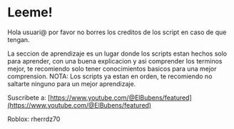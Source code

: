 # Leeme!

Hola usuari@ por favor no borres los creditos de los script en caso de que tengan. 

La seccion de aprendizaje es un lugar donde los scripts estan hechos solo para aprender, con una buena explicacion y asi comprender los terminos mejor, te recomiendo solo tener conocimientos basicos para una mejor comprension. NOTA: Los scripts ya estan en orden, te recomiendo no saltarte ninguno para un mejor aprendizaje.
 
Suscribete a: [https://www.youtube.com/@ElBubens/featured](https://www.youtube.com/@ElBubens/featured)

Roblox: rherrdz70
